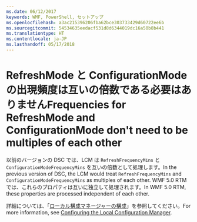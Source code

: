 ```yaml
---
ms.date: 06/12/2017
keywords: WMF, PowerShell, セットアップ
ms.openlocfilehash: a3ac215396206fba62bce303733429d60722ee6b
ms.sourcegitcommit: 54534635eedacf531d8d6344019dc16a50b8b441
ms.translationtype: HT
ms.contentlocale: ja-JP
ms.lasthandoff: 05/17/2018
---
```

# <a name="frequencies-for-refreshmode-and-configurationmode-dont-need-to-be-multiples-of-each-other"></a><span data-ttu-id="c9f7a-102">RefreshMode と ConfigurationMode の出現頻度は互いの倍数である必要はありません</span><span class="sxs-lookup"><span data-stu-id="c9f7a-102">Frequencies for RefreshMode and ConfigurationMode don't need to be multiples of each other</span></span>

<span data-ttu-id="c9f7a-103">以前のバージョンの DSC では、LCM は `RefreshFrequencyMins` と `ConfigurationModeFrequencyMins` を互いの倍数として処理します。</span><span class="sxs-lookup"><span data-stu-id="c9f7a-103">In the previous version of DSC, the LCM would treat `RefreshFrequencyMins` and `ConfigurationModeFrequencyMins` as multiples of each other.</span></span> <span data-ttu-id="c9f7a-104">WMF 5.0 RTM では、これらのプロパティは互いに独立して処理されます。</span><span class="sxs-lookup"><span data-stu-id="c9f7a-104">In WMF 5.0 RTM, these properties are processed independent of each other.</span></span>

<span data-ttu-id="c9f7a-105">詳細については、「[ローカル構成マネージャーの構成](https://msdn.microsoft.com/powershell/dsc/metaconfig)」を参照してください。</span><span class="sxs-lookup"><span data-stu-id="c9f7a-105">For more information, see [Configuring the Local Configuration Manager](https://msdn.microsoft.com/powershell/dsc/metaconfig).</span></span>

